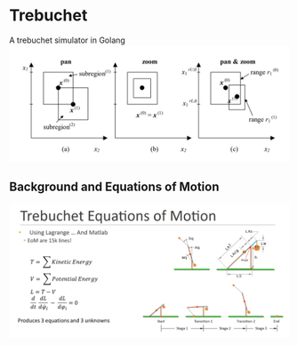 # Trebuchet
A trebuchet simulator in Golang
![standard](data/sdr.png)



## Background and Equations of Motion
![EOM](data/trebuchet_eom.png)

